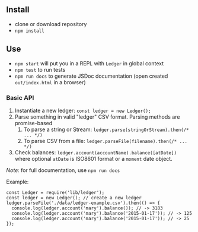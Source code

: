 ## Install

* clone or download repository
* `npm install`

## Use

* `npm start` will put you in a REPL with `Ledger` in global context
* `npm test` to run tests
* `npm run docs` to generate JSDoc documentation (open created `out/index.html` in a browser)

### Basic API

1. Instantiate a new ledger: `const ledger = new Ledger();`
2. Parse something in valid "ledger" CSV format. Parsing methods are promise-based
    1. To parse a string or Stream: `ledger.parse(stringOrStream).then(/* ... */)`
    2. To parse CSV from a file: `ledger.parseFile(filename).then(/* ... */)`
3. Check balances: `ledger.account(accountName).balance([atDate])` where optional `atDate` is ISO8601 format or a `moment` date object.

_Note_: for full documentation, use `npm run docs`

Example:

```
const Ledger = require('lib/ledger');
const ledger = new Ledger(); // create a new ledger
ledger.parseFile('./data/ledger-example.csv').then(() => {
  console.log(ledger.account('mary').balance()); // -> 3183
  console.log(ledger.account('mary').balance('2015-01-17')); // -> 125
  console.log(ledger.account('mary').balance('2015-01-17')); // -> 25
});
```

